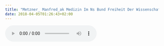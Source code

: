 ```yaml
---
title: "Metzner_ Manfred_ak Medizin Im Ns Bund Freiheit Der Wissenschaft Groesste Schweinchen"
date: 2018-04-05T01:26:43+02:00
---
```


<audio controls>
	<source src="metzner_-manfred_ak-medizin-im-ns-bund-freiheit-der-wissenschaft-groesste-schweinchen.wav">
	Your browser does not support the audio element
</audio>